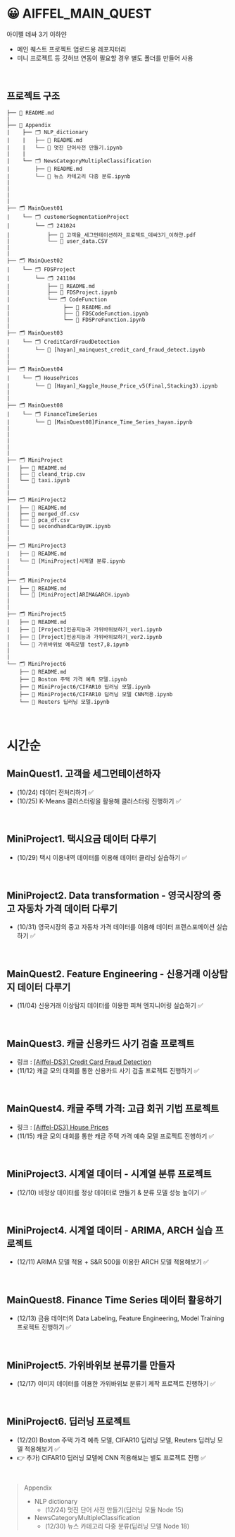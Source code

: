 # 😀 AIFFEL_MAIN_QUEST
아이펠 데싸 3기 이하얀
- 메인 퀘스트 프로젝트 업로드용 레포지터리
- 미니 프로젝트 등 깃허브 연동이 필요할 경우 별도 폴더를 만들어 사용

<br>

## 프로젝트 구조
```
├── 📑 README.md
|
├── 📍 Appendix
|    ├── 🗂 NLP_dictionary
|    |   ├── 📑 README.md
|    |   └── 📑 멋진 단어사전 만들기.ipynb
|    |
|    └── 🗂 NewsCategoryMultipleClassification
|        ├── 📑 README.md
|        └── 📑 뉴스 카테고리 다중 분류.ipynb
|
|
|
|
├── 🗂 MainQuest01
|    └── 🗂 customerSegmentationProject
|        └── 🗂 241024
|            ├── 📑 고객을_세그먼테이션하자_프로젝트_데싸3기_이하얀.pdf
|            └── 📑 user_data.CSV
|
|
├── 🗂 MainQuest02
|    └── 🗂 FDSProject
|        └── 🗂 241104
|            ├── 📑 README.md
|            ├── 📑 FDSProject.ipynb
|            └── 🗂 CodeFunction
|                 ├── 📑 README.md
|                 ├── 📑 FDSCodeFunction.ipynb
|                 └── 📑 FDSPreFunction.ipynb
|
├── 🗂 MainQuest03
|    └── 🗂 CreditCardFraudDetection
|        └── 📑 [hayan]_mainquest_credit_card_fraud_detect.ipynb
|
|
├── 🗂 MainQuest04
|    └── 🗂 HousePrices
|        └── 📑 [Hayan]_Kaggle_House_Price_v5(Final,Stacking3).ipynb
|
|
├── 🗂 MainQuest08
|    └── 🗂 FinanceTimeSeries
|        └── 📑 [MainQuest08]Finance_Time_Series_hayan.ipynb
|
|
|
|
|
├── 🗂 MiniProject
|   ├── 📑 README.md
|   ├── 📑 cleand_trip.csv
|   └── 📑 taxi.ipynb
|
|
├── 🗂 MiniProject2
|   ├── 📑 README.md
|   ├── 📑 merged_df.csv
|   ├── 📑 pca_df.csv
|   └── 📑 secondhandCarByUK.ipynb
|
|
├── 🗂 MiniProject3
|   ├── 📑 README.md
|   └── 📑 [MiniProject]시계열 분류.ipynb
|
|
├── 🗂 MiniProject4
|   ├── 📑 README.md
|   └── 📑 [MiniProject]ARIMA&ARCH.ipynb
|
|
├── 🗂 MiniProject5
|   ├── 📑 README.md
|   ├── 📑 [Project]인공지능과 가위바위보하기_ver1.ipynb
|   ├── 📑 [Project]인공지능과 가위바위보하기_ver2.ipynb
|   └── 📑 가위바위보 예측모델 test7,8.ipynb
|
|
└── 🗂 MiniProject6
    ├── 📑 README.md
    ├── 📑 Boston 주택 가격 예측 모델.ipynb
    ├── 📑 MiniProject6/CIFAR10 딥러닝 모델.ipynb
    ├── 📑 MiniProject6/CIFAR10 딥러닝 모델 CNN적용.ipynb
    └── 📑 Reuters 딥러닝 모델.ipynb

```

<br>

# 시간순
## MainQuest1. 고객을 세그먼테이션하자
- (10/24) 데이터 전처리하기 ✅
- (10/25) K-Means 클러스터링을 활용해 클러스터링 진행하기 ✅

<br>

## MiniProject1. 택시요금 데이터 다루기
- (10/29) 택시 이용내역 데이터를 이용해 데이터 클리닝 실습하기 ✅

<br>

## MiniProject2. Data transformation - 영국시장의 중고 자동차 가격 데이터 다루기
- (10/31) 영국시장의 중고 자동차 가격 데이터를 이용해 데이터 프랜스포메이션 실습하기 ✅

<br>

## MainQuest2. Feature Engineering - 신용거래 이상탐지 데이터 다루기
- (11/04) 신용거래 이상탐지 데이터를 이용한 피쳐 엔지니어링 실습하기 ✅

<br>

## MainQuest3. 캐글 신용카드 사기 검출 프로젝트
- 링크 : [[Aiffel-DS3] Credit Card Fraud Detection](https://www.kaggle.com/competitions/aiffel-ds-3-credit-card-fraud-detection/overview)
- (11/12) 캐글 모의 대회를 통한 신용카드 사기 검출 프로젝트 진행하기 ✅

<br>

## MainQuest4. 캐글 주택 가격: 고급 회귀 기법 프로젝트
- 링크 : [[Aiffel-DS3] House Prices](https://www.kaggle.com/competitions/aiffel-ds-3-house-prices)
- (11/15) 캐글 모의 대회를 통한 캐글 주택 가격 예측 모델 프로젝트 진행하기 ✅

<br>

## MiniProject3. 시계열 데이터 - 시계열 분류 프로젝트
- (12/10) 비정상 데이터를 정상 데이터로 만들기 & 분류 모델 성능 높이기 ✅

<br>

## MiniProject4. 시계열 데이터 - ARIMA, ARCH 실습 프로젝트
- (12/11) ARIMA 모델 적용 + S&R 500을 이용한 ARCH 모델 적용해보기 ✅

<br>

## MainQuest8. Finance Time Series 데이터 활용하기
- (12/13) 금융 데이터의 Data Labeling, Feature Engineering, Model Training 프로젝트 진행하기 ✅

<br>

## MiniProject5. 가위바위보 분류기를 만들자
- (12/17) 이미지 데이터를 이용한 가위바위보 분류기 제작 프로젝트 진행하기 ✅

<br>

## MiniProject6. 딥러닝 프로젝트
- (12/20) Boston 주택 가격 예측 모델, CIFAR10 딥러닝 모델, Reuters 딥러닝 모델 적용해보기 ✅
- 👉 추가) CIFAR10 딥러닝 모델에 CNN 적용해보는 별도 프로젝트 진행 ✅

<br>

> Appendix
> - NLP dictionary
>   - (12/24) 멋진 단어 사전 만들기(딥러닝 모듈 Node 15)
> - NewsCategoryMultipleClassification
>   - (12/30) 뉴스 카테고리 다중 분류(딥러닝 모델 Node 18)
